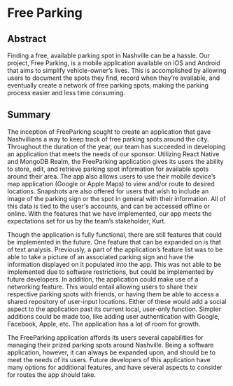 # Free Parking

## Abstract
Finding a free, available parking spot in Nashville can be a hassle. Our project, Free Parking, is a mobile application available on iOS and Android that aims to simplify vehicle-owner’s lives. This is accomplished by allowing users to document the spots they find, record when they’re available, and eventually create a network of free parking spots, making the parking process easier and less time consuming.

## Summary
The inception of FreeParking sought to create an application that gave Nashvillians a way to keep track of free parking spots around the city. Throughout the duration of the year, our team has succeeded in developing an application that meets the needs of our sponsor. Utilizing React Native and MongoDB Realm, the FreeParking application gives its users the ability to store, edit, and retrieve parking spot information for available spots around their area. The app also allows users to use their mobile device’s map application (Google or Apple Maps) to view and/or route to desired locations. Snapshots are also offered for users that wish to include an image of the parking sign or the spot in general with their information. All of this data is tied to the user's accounts, and can be accessed offline or online. With the features that we have implemented, our app meets the expectations set for us by the team’s stakeholder, Kurt. 

Though the application is fully functional, there are still features that could be implemented in the future. One feature that can be expanded on is that of text analysis. Previously, a part of the application’s feature list was to be able to take a picture of an associated parking sign and have the information displayed on it populated into the app. This was not able to be implemented due to software restrictions, but could be implemented by future developers. In addition, the application could make use of a networking feature. This would entail allowing users to share their respective parking spots with friends, or having them be able to access a shared repository of user-input locations. Either of these would add a social aspect to the application past its current local, user-only function. Simpler additions could be made too, like adding user authentication with Google, Facebook, Apple, etc. The application has a lot of room for growth.

The FreeParking application affords its users several capabilities for managing their prized parking spots around Nashville. Being a software application, however, it can always be expanded upon, and should be to meet the needs of its users. Future developers of this application have many options for additional features, and have several aspects to consider for routes the app should take. 
